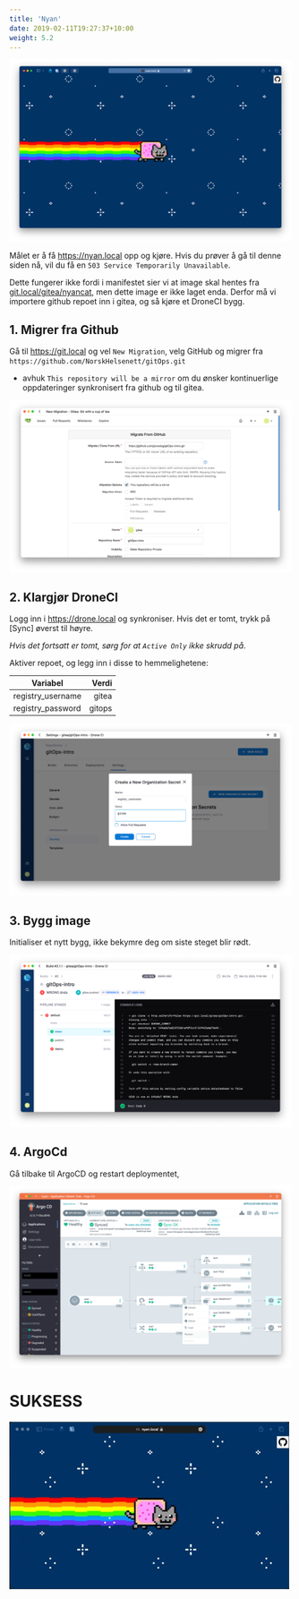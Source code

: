 ```yaml
---
title: 'Nyan'
date: 2019-02-11T19:27:37+10:00
weight: 5.2
---
```

![NyanCat](nyancat.png)

Målet er å få https://nyan.local opp og kjøre. Hvis du prøver å gå til denne siden nå, vil du få en `503 Service Temporarily Unavailable`.

Dette fungerer ikke fordi i manifestet sier vi at image skal hentes fra [git.local/gitea/nyancat](git.local/gitea/nyancat), men dette image er ikke laget enda. Derfor må vi importere github repoet inn i gitea, og så kjøre et DroneCI bygg.

## 1. Migrer fra Github
Gå til https://git.local og vel `New Migration`, velg GitHub og migrer fra `
https://github.com/NorskHelsenett/gitOps.git`
  - avhuk `This repository will be a mirror` om du ønsker kontinuerlige oppdateringer synkronisert fra github og til gitea.

![Gitea Migrering](gitea-migrate.png)

## 2. Klargjør DroneCI

Logg inn i https://drone.local og synkroniser. Hvis det er tomt, trykk på [Sync] øverst til høyre.

*Hvis det fortsatt er tomt, sørg for at `Active Only` ikke skrudd på*.

Aktiver repoet, og legg inn i disse to hemmelighetene:

Variabel | Verdi
---|--:
registry_username | gitea
registry_password | gitops

![Drone secret](drone-secret.png)

## 3. Bygg image
Initialiser et nytt bygg, ikke bekymre deg om siste steget blir rødt.

![Bygg nyancat](drone-build.png)

## 4. ArgoCd

Gå tilbake til ArgoCD og restart deploymentet,

![Restart deployment](argocd-restart-deployment.png)

# SUKSESS

![Suksess](nyancat.gif)
